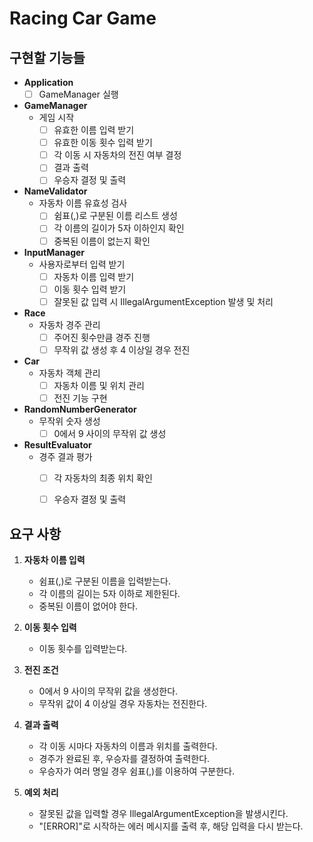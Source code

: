 # Racing Car Game

## 구현할 기능들

- **Application**
    - [ ] GameManager 실행

- **GameManager**
    - 게임 시작
        - [ ] 유효한 이름 입력 받기
        - [ ] 유효한 이동 횟수 입력 받기
        - [ ] 각 이동 시 자동차의 전진 여부 결정
        - [ ] 결과 출력
        - [ ] 우승자 결정 및 출력

- **NameValidator**
    - 자동차 이름 유효성 검사
        - [ ] 쉼표(,)로 구분된 이름 리스트 생성
        - [ ] 각 이름의 길이가 5자 이하인지 확인
        - [ ] 중복된 이름이 없는지 확인

- **InputManager**
    - 사용자로부터 입력 받기
        - [ ] 자동차 이름 입력 받기
        - [ ] 이동 횟수 입력 받기
        - [ ] 잘못된 값 입력 시 IllegalArgumentException 발생 및 처리

- **Race**
    - 자동차 경주 관리
        - [ ] 주어진 횟수만큼 경주 진행
        - [ ] 무작위 값 생성 후 4 이상일 경우 전진

- **Car**
    - 자동차 객체 관리
        - [ ] 자동차 이름 및 위치 관리
        - [ ] 전진 기능 구현

- **RandomNumberGenerator**
    - 무작위 숫자 생성
        - [ ] 0에서 9 사이의 무작위 값 생성

- **ResultEvaluator**
    - 경주 결과 평가
        - [ ] 각 자동차의 최종 위치 확인
        - [ ] 우승자 결정 및 출력


## 요구 사항

1. **자동차 이름 입력**
    - 쉼표(,)로 구분된 이름을 입력받는다.
    - 각 이름의 길이는 5자 이하로 제한된다.
    - 중복된 이름이 없어야 한다.

2. **이동 횟수 입력**
    - 이동 횟수를 입력받는다.

3. **전진 조건**
    - 0에서 9 사이의 무작위 값을 생성한다.
    - 무작위 값이 4 이상일 경우 자동차는 전진한다.

4. **결과 출력**
    - 각 이동 시마다 자동차의 이름과 위치를 출력한다.
    - 경주가 완료된 후, 우승자를 결정하여 출력한다.
    - 우승자가 여러 명일 경우 쉼표(,)를 이용하여 구분한다.

5. **예외 처리**
    - 잘못된 값을 입력할 경우 IllegalArgumentException을 발생시킨다.
    - "[ERROR]"로 시작하는 에러 메시지를 출력 후, 해당 입력을 다시 받는다.